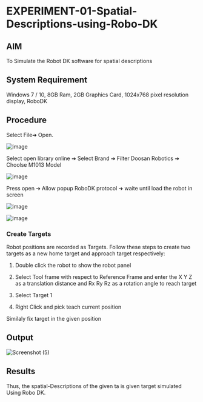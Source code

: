 # EXPERIMENT-01-Spatial-Descriptions-using-Robo-DK
## AIM
To Simulate the Robot DK software for spatial descriptions

## System Requirement
Windows 7 / 10, 8GB Ram, 2GB Graphics Card, 1024x768 pixel resolution display, RoboDK

## Procedure
Select File➔ Open.

![image](https://user-images.githubusercontent.com/113594316/190379141-f3c33120-246f-4bf2-9ff1-9788867b9e78.png)

Select open library online ➔ Select Brand ➔ Filter Doosan Robotics ➔ Choolse M1013 Model

![image](https://user-images.githubusercontent.com/113594316/190379488-e53f2fd4-e085-4052-9df4-ca4f6c9635e8.png)

Press open ➔ Allow popup RoboDK protocol ➔ waite until load the robot in screen

![image](https://user-images.githubusercontent.com/113594316/190380188-461db19c-e6b1-410e-b3b1-4e3876b55681.png)

![image](https://user-images.githubusercontent.com/113594316/190380630-87df0e9c-87e4-49cf-8ac2-1fb2e9cbfd2b.png)

### Create Targets

Robot positions are recorded as Targets. Follow these steps to create two targets as a new home target and approach target respectively:

1. Double click the robot to show the robot panel

2. Select Tool frame with respect to Reference Frame and enter the X Y Z as a translation distance and Rx Ry Rz as a rotation angle to reach target

3. Select Target 1

4. Right Click and pick teach current position

Similaly fix target in the given position 

## Output
![Screenshot (5)](https://user-images.githubusercontent.com/128135126/233556419-ae70c171-6e33-463a-b7b0-e79c0e23852b.png)

## Results

Thus, the spatial-Descriptions of the given ta is given target simulated Using Robo DK. 
